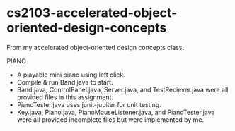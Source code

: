 # cs2103-accelerated-object-oriented-design-concepts
From my accelerated object-oriented design concepts class.

PIANO
- A playable mini piano using left click.
- Compile & run Band.java to start.
- Band.java, ControlPanel.java, Server.java, and TestReciever.java were all provided files in this assignment.
- PianoTester.java uses junit-jupiter for unit testing.
- Key.java, Piano.java, PianoMouseListener.java, and PianoTester.java were all provided incomplete files but were implemented by me.

